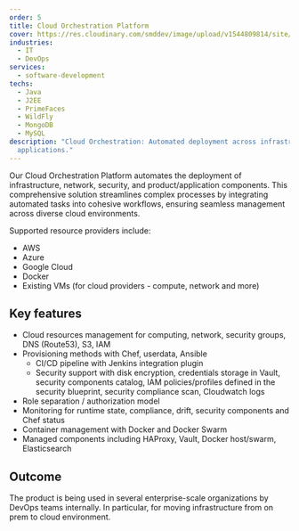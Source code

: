 ```yaml
---
order: 5
title: Cloud Orchestration Platform
cover: https://res.cloudinary.com/smddev/image/upload/v1544809814/site/project/cloud-orch.jpg
industries:
  - IT
  - DevOps
services:
  - software-development
techs:
  - Java
  - J2EE
  - PrimeFaces
  - WildFly
  - MongoDB
  - MySQL
description: "Cloud Orchestration: Automated deployment across infrastructure &
  applications."
---
```

Our Cloud Orchestration Platform automates the deployment of infrastructure, network, security, and product/application components. This comprehensive solution streamlines complex processes by integrating automated tasks into cohesive workflows, ensuring seamless management across diverse cloud environments.

Supported resource providers include:

* AWS
* Azure
* Google Cloud
* Docker
* Existing VMs (for cloud providers - compute, network and more)

## Key features

* Cloud resources management for computing, network, security groups, DNS (Route53), S3, IAM
* Provisioning methods with Chef, userdata, Ansible
    * CI/CD pipeline with Jenkins integration plugin
    * Security support with disk encryption, credentials storage in Vault, security components catalog, IAM policies/profiles defined in the security blueprint, security compliance scan, Cloudwatch logs
* Role separation / authorization model
* Monitoring for runtime state, compliance, drift, security components and Chef status
* Container management with Docker and Docker Swarm
* Managed components including HAProxy, Vault, Docker host/swarm, Elasticsearch

## Outcome

The product is being used in several enterprise-scale organizations by DevOps teams internally. In particular, for moving infrastructure from on prem to cloud environment.
